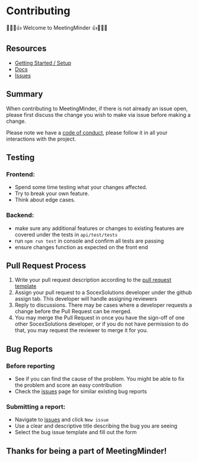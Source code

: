 # Contributing

:partying_face::cowboy_hat_face::tada::+1: Welcome to MeetingMinder :+1::tada::cowboy_hat_face::partying_face:

## Resources
- [Getting Started / Setup](https://github.com/SocexSolutions/agenda-v2/blob/master/README.md)
- [Docs](https://github.com/SocexSolutions/agenda-v2/tree/master/docs)
- [Issues](https://github.com/SocexSolutions/agenda-v2/issues)

## Summary

When contributing to MeetingMinder, if there is not already an issue open, please first discuss the change you wish to make via issue before making a change. 

Please note we have a [code of conduct](https://github.com/SocexSolutions/agenda-v2/blob/master/CODE_OF_CONDUCT.md), please follow it in all your interactions with the project.

## Testing

### Frontend:

- Spend some time testing what your changes affected. 
- Try to break your own feature. 
- Think about edge cases.

### Backend:
- make sure any additional features or changes to existing features are covered under the tests in `api/test/tests`
- run `npm run test` in console and confirm all tests are passing
- ensure changes function as expected on the front end

## Pull Request Process

1. Write your pull request description according to the [pull request template](https://github.com/SocexSolutions/agenda-v2/blob/master/pull_request_template.md)
2. Assign your pull request to a SocexSolutions developer under the github assign tab. This developer will handle assigning reviewers
3. Reply to discussions. There may be cases where a developer requests a change before the Pull Request can be merged.
4. You may merge the Pull Request in once you have the sign-off of one other SocexSolutions developer, or if you do not have permission to do that, you may request the reviewer to merge it for you.

## Bug Reports

### Before reporting
- See if you can find the cause of the problem. You might be able to fix the problem and score an easy contribution
- Check the [issues](https://github.com/SocexSolutions/agenda-v2/issues) page for similar existing bug reports

### Submitting a report:
- Navigate to [issues](https://github.com/SocexSolutions/agenda-v2/issues) and click `New issue`
- Use a clear and descriptive title describing the bug you are seeing
- Select the bug issue template and fill out the form

## Thanks for being a part of MeetingMinder!